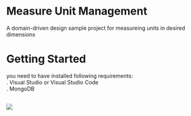 # Measure Unit Management
A domain-driven design sample project for measureing units in desired dimensions 

# Getting Started

you need to have installed following requirements: <br/>
 . Visual Studio or Visual Studio Code <br/>
 . MongoDB  <br/> <br/>
 
![](https://github.com/MohammadrezaTaghipour/MeasureUnitManagement/workflows/MeasureUnitManagementWorkFlow/badge.svg)
